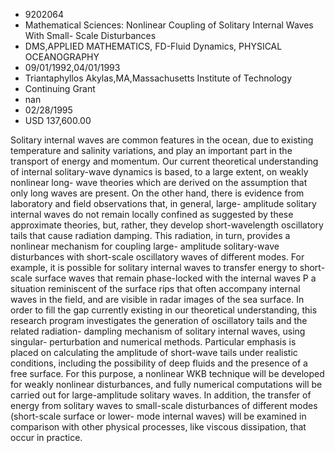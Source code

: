 
* 9202064
* Mathematical Sciences: Nonlinear Coupling of Solitary Internal Waves With Small- Scale Disturbances
* DMS,APPLIED MATHEMATICS, FD-Fluid Dynamics, PHYSICAL OCEANOGRAPHY
* 09/01/1992,04/01/1993
* Triantaphyllos Akylas,MA,Massachusetts Institute of Technology
* Continuing Grant
* nan
* 02/28/1995
* USD 137,600.00

Solitary internal waves are common features in the ocean, due to existing
temperature and salinity variations, and play an important part in the transport
of energy and momentum. Our current theoretical understanding of internal
solitary-wave dynamics is based, to a large extent, on weakly nonlinear long-
wave theories which are derived on the assumption that only long waves are
present. On the other hand, there is evidence from laboratory and field
observations that, in general, large- amplitude solitary internal waves do not
remain locally confined as suggested by these approximate theories, but, rather,
they develop short-wavelength oscillatory tails that cause radiation damping.
This radiation, in turn, provides a nonlinear mechanism for coupling large-
amplitude solitary-wave disturbances with short-scale oscillatory waves of
different modes. For example, it is possible for solitary internal waves to
transfer energy to short-scale surface waves that remain phase-locked with the
internal waves P a situation reminiscent of the surface rips that often
accompany internal waves in the field, and are visible in radar images of the
sea surface. In order to fill the gap currently existing in our theoretical
understanding, this research program investigates the generation of oscillatory
tails and the related radiation- dampling mechanism of solitary internal waves,
using singular- perturbation and numerical methods. Particular emphasis is
placed on calculating the amplitude of short-wave tails under realistic
conditions, including the possibility of deep fluids and the presence of a free
surface. For this purpose, a nonlinear WKB technique will be developed for
weakly nonlinear disturbances, and fully numerical computations will be carried
out for large-amplitude solitary waves. In addition, the transfer of energy from
solitary waves to small-scale disturbances of different modes (short-scale
surface or lower- mode internal waves) will be examined in comparison with other
physical processes, like viscous dissipation, that occur in practice.
